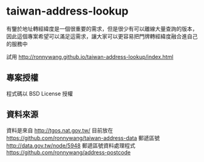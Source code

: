 # taiwan-address-lookup
有鑒於地址轉經緯度是一個很重要的需求，但是很少有可以離線大量查詢的版本，因此這個專案希望可以滿足這需求，讓大家可以更容易把門牌轉經緯度融合進自己的服務中

試用 http://ronnywang.github.io/taiwan-address-lookup/index.html

專案授權
--------
程式碼以 BSD License 授權

資料來源
--------
資料是來自 http://tgos.nat.gov.tw/
目前放在 https://github.com/ronnywang/taiwan-address-data
郵遞區號 http://data.gov.tw/node/5948
郵遞區號資料處理程式 https://github.com/ronnywang/address-postcode
